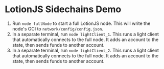 # LotionJS Sidechains Demo
1. Run `node fullNode` to start a full LotionJS node. This will write the node's GCI to `network/config/config.json`.
2. In a separate terminal, run `node lightClient_1`. This runs a light client that automatically connects to the full node. It adds an account to the state, then sends funds to another account.
3. In a separate terminal, run `node lightClient_2`. This runs a light client that automatically connects to the full node. It adds an account to the state, then sends funds to another account.